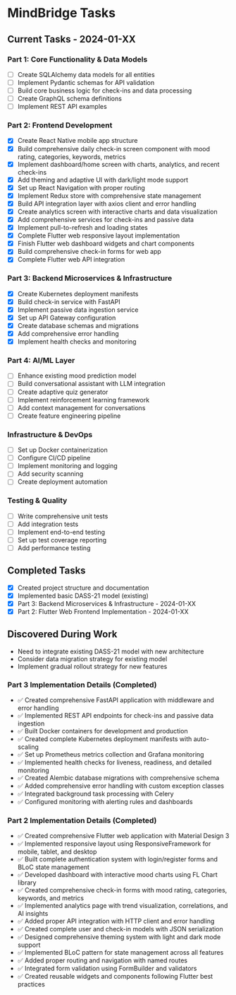# MindBridge Tasks

## Current Tasks - 2024-01-XX

### Part 1: Core Functionality & Data Models
- [ ] Create SQLAlchemy data models for all entities
- [ ] Implement Pydantic schemas for API validation
- [ ] Build core business logic for check-ins and data processing
- [ ] Create GraphQL schema definitions
- [ ] Implement REST API examples

### Part 2: Frontend Development
- [x] Create React Native mobile app structure
- [x] Build comprehensive daily check-in screen component with mood rating, categories, keywords, metrics
- [x] Implement dashboard/home screen with charts, analytics, and recent check-ins
- [x] Add theming and adaptive UI with dark/light mode support
- [x] Set up React Navigation with proper routing
- [x] Implement Redux store with comprehensive state management
- [x] Build API integration layer with axios client and error handling
- [x] Create analytics screen with interactive charts and data visualization
- [x] Add comprehensive services for check-ins and passive data
- [x] Implement pull-to-refresh and loading states
- [x] Complete Flutter web responsive layout implementation
- [x] Finish Flutter web dashboard widgets and chart components
- [x] Build comprehensive check-in forms for web app
- [x] Complete Flutter web API integration

### Part 3: Backend Microservices & Infrastructure
- [x] Create Kubernetes deployment manifests
- [x] Build check-in service with FastAPI
- [x] Implement passive data ingestion service
- [x] Set up API Gateway configuration
- [x] Create database schemas and migrations
- [x] Add comprehensive error handling
- [x] Implement health checks and monitoring

### Part 4: AI/ML Layer
- [ ] Enhance existing mood prediction model
- [ ] Build conversational assistant with LLM integration
- [ ] Create adaptive quiz generator
- [ ] Implement reinforcement learning framework
- [ ] Add context management for conversations
- [ ] Create feature engineering pipeline

### Infrastructure & DevOps
- [ ] Set up Docker containerization
- [ ] Configure CI/CD pipeline
- [ ] Implement monitoring and logging
- [ ] Add security scanning
- [ ] Create deployment automation

### Testing & Quality
- [ ] Write comprehensive unit tests
- [ ] Add integration tests
- [ ] Implement end-to-end testing
- [ ] Set up test coverage reporting
- [ ] Add performance testing

## Completed Tasks
- [x] Created project structure and documentation
- [x] Implemented basic DASS-21 model (existing)
- [x] Part 3: Backend Microservices & Infrastructure - 2024-01-XX
- [x] Part 2: Flutter Web Frontend Implementation - 2024-01-XX

## Discovered During Work
- Need to integrate existing DASS-21 model with new architecture
- Consider data migration strategy for existing model
- Implement gradual rollout strategy for new features

### Part 3 Implementation Details (Completed)
- ✅ Created comprehensive FastAPI application with middleware and error handling
- ✅ Implemented REST API endpoints for check-ins and passive data ingestion
- ✅ Built Docker containers for development and production
- ✅ Created complete Kubernetes deployment manifests with auto-scaling
- ✅ Set up Prometheus metrics collection and Grafana monitoring
- ✅ Implemented health checks for liveness, readiness, and detailed monitoring
- ✅ Created Alembic database migrations with comprehensive schema
- ✅ Added comprehensive error handling with custom exception classes
- ✅ Integrated background task processing with Celery
- ✅ Configured monitoring with alerting rules and dashboards

### Part 2 Implementation Details (Completed)
- ✅ Created comprehensive Flutter web application with Material Design 3
- ✅ Implemented responsive layout using ResponsiveFramework for mobile, tablet, and desktop
- ✅ Built complete authentication system with login/register forms and BLoC state management
- ✅ Developed dashboard with interactive mood charts using FL Chart library
- ✅ Created comprehensive check-in forms with mood rating, categories, keywords, and metrics
- ✅ Implemented analytics page with trend visualization, correlations, and AI insights
- ✅ Added proper API integration with HTTP client and error handling
- ✅ Created complete user and check-in models with JSON serialization
- ✅ Designed comprehensive theming system with light and dark mode support
- ✅ Implemented BLoC pattern for state management across all features
- ✅ Added proper routing and navigation with named routes
- ✅ Integrated form validation using FormBuilder and validators
- ✅ Created reusable widgets and components following Flutter best practices 